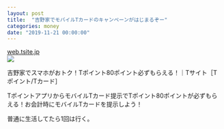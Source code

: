 ```yaml
---
layout: post
title:  "吉野家でモバイルTカードのキャンペーンがはじまるぞー"
categories: money
date: "2019-11-21 00:00:00"
---
```



<div class="card">
  <a href="https://web.tsite.jp/cpn/mbt/2019/yoshinoya80/index.html"></a>
  <div class="card__header">
    <a href="https://web.tsite.jp/cpn/mbt/2019/yoshinoya80/index.html">web.tsite.jp</a>
  </div>
  <div class="card__image">
    <img src="https://web.tsite.jp/cpn/mbt/2019/yoshinoya80/img/og_img.png">
  </div>
  <div class="card__title">
    <p>吉野家でスマホがおトク！Tポイント80ポイント必ずもらえる！｜Tサイト［Tポイント/Tカード］</p>
  </div>
  <div class="card__description">
    <p>TポイントアプリからモバイルTカード提示でTポイント80ポイントが必ずもらえる！お会計時にモバイルTカードを提示しよう！</p>
  </div>
</div>


普通に生活してたら1回は行く。
